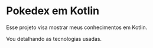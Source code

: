 # Pokedex em Kotlin
 
 Esse projeto visa mostrar meus conhecimentos em Kotlin.
 
 Vou detalhando as tecnologias usadas. 

